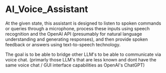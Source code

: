 # AI_Voice_Assistant

At the given state, this assistant is designed to listen to spoken commands or queries through a microphone, process these inputs using speech recognition and the OpenAI API (presumably for natural language understanding and generating responses), and then provide spoken feedback or answers using text-to-speech technology.

The goal is to be able to bridge other LLM's to be able to communicate via voice chat. (primarly those LLM's that are less known and dont have the same voice chat / GUI interface capabilities as OpenAI's ChatGPT)
